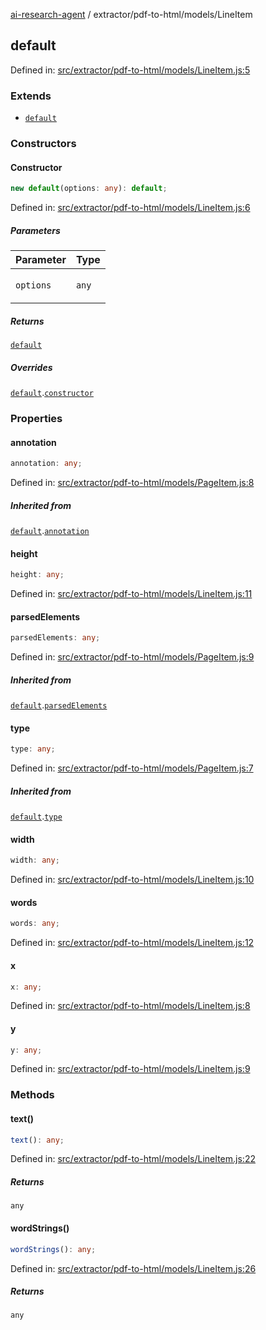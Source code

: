 [ai-research-agent](../../../modules.md) / extractor/pdf-to-html/models/LineItem

## default

Defined in: [src/extractor/pdf-to-html/models/LineItem.js:5](https://github.com/vtempest/ai-research-agent/tree/master/packages/ai-research-agent/src/extractor/pdf-to-html/models/LineItem.js#L5)

### Extends

- [`default`](PageItem.md#default)

### Constructors

#### Constructor

```ts
new default(options: any): default;
```

Defined in: [src/extractor/pdf-to-html/models/LineItem.js:6](https://github.com/vtempest/ai-research-agent/tree/master/packages/ai-research-agent/src/extractor/pdf-to-html/models/LineItem.js#L6)

##### Parameters

<table>
<thead>
<tr>
<th>Parameter</th>
<th>Type</th>
</tr>
</thead>
<tbody>
<tr>
<td>

`options`

</td>
<td>

`any`

</td>
</tr>
</tbody>
</table>

##### Returns

[`default`](#default)

##### Overrides

[`default`](PageItem.md#default).[`constructor`](PageItem.md#constructor)

### Properties

#### annotation

```ts
annotation: any;
```

Defined in: [src/extractor/pdf-to-html/models/PageItem.js:8](https://github.com/vtempest/ai-research-agent/tree/master/packages/ai-research-agent/src/extractor/pdf-to-html/models/PageItem.js#L8)

##### Inherited from

[`default`](LineItemBlock.md#default).[`annotation`](LineItemBlock.md#annotation)

#### height

```ts
height: any;
```

Defined in: [src/extractor/pdf-to-html/models/LineItem.js:11](https://github.com/vtempest/ai-research-agent/tree/master/packages/ai-research-agent/src/extractor/pdf-to-html/models/LineItem.js#L11)

#### parsedElements

```ts
parsedElements: any;
```

Defined in: [src/extractor/pdf-to-html/models/PageItem.js:9](https://github.com/vtempest/ai-research-agent/tree/master/packages/ai-research-agent/src/extractor/pdf-to-html/models/PageItem.js#L9)

##### Inherited from

[`default`](LineItemBlock.md#default).[`parsedElements`](LineItemBlock.md#parsedelements)

#### type

```ts
type: any;
```

Defined in: [src/extractor/pdf-to-html/models/PageItem.js:7](https://github.com/vtempest/ai-research-agent/tree/master/packages/ai-research-agent/src/extractor/pdf-to-html/models/PageItem.js#L7)

##### Inherited from

[`default`](LineItemBlock.md#default).[`type`](LineItemBlock.md#type)

#### width

```ts
width: any;
```

Defined in: [src/extractor/pdf-to-html/models/LineItem.js:10](https://github.com/vtempest/ai-research-agent/tree/master/packages/ai-research-agent/src/extractor/pdf-to-html/models/LineItem.js#L10)

#### words

```ts
words: any;
```

Defined in: [src/extractor/pdf-to-html/models/LineItem.js:12](https://github.com/vtempest/ai-research-agent/tree/master/packages/ai-research-agent/src/extractor/pdf-to-html/models/LineItem.js#L12)

#### x

```ts
x: any;
```

Defined in: [src/extractor/pdf-to-html/models/LineItem.js:8](https://github.com/vtempest/ai-research-agent/tree/master/packages/ai-research-agent/src/extractor/pdf-to-html/models/LineItem.js#L8)

#### y

```ts
y: any;
```

Defined in: [src/extractor/pdf-to-html/models/LineItem.js:9](https://github.com/vtempest/ai-research-agent/tree/master/packages/ai-research-agent/src/extractor/pdf-to-html/models/LineItem.js#L9)

### Methods

#### text()

```ts
text(): any;
```

Defined in: [src/extractor/pdf-to-html/models/LineItem.js:22](https://github.com/vtempest/ai-research-agent/tree/master/packages/ai-research-agent/src/extractor/pdf-to-html/models/LineItem.js#L22)

##### Returns

`any`

#### wordStrings()

```ts
wordStrings(): any;
```

Defined in: [src/extractor/pdf-to-html/models/LineItem.js:26](https://github.com/vtempest/ai-research-agent/tree/master/packages/ai-research-agent/src/extractor/pdf-to-html/models/LineItem.js#L26)

##### Returns

`any`
